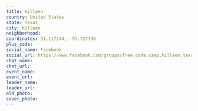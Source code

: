 ```yaml
---
title: Killeen
country: United States
state: Texas
city: Killeen
neighborhood: 
coordinates: 31.117144, -97.727796
plus_code:
social_name: Facebook
social_url: https://www.facebook.com/groups/free.code.camp.killeen.texas
chat_name:
chat_url:
event_name:
event_url:
leader_name:
leader_url:
old_photo: 
cover_photo:
---
```

